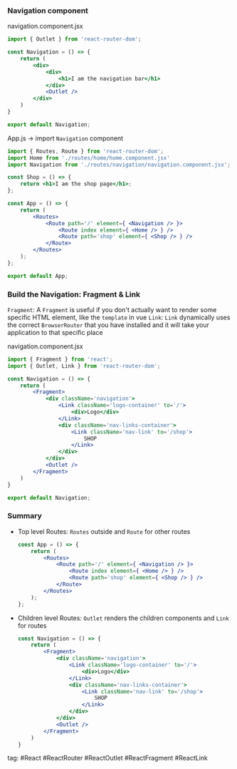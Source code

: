 ### Navigation component
navigation.component.jsx
```jsx
import { Outlet } from 'react-router-dom';

const Navigation = () => {
	return (
		<div>
			<div>
				<h1>I am the navigation bar</h1>
			</div>
			<Outlet />
		</div>
	)
}

export default Navigation;
```

App.js -> import `Navigation` component
```jsx
import { Routes, Route } from 'react-router-dom';
import Home from './routes/home/home.component.jsx'
import Navigation from './routes/navigation/navigation.component.jsx';

const Shop = () => {
	return <h1>I am the shop page</h1>;
};

const App = () => {
	return (
		<Routes>
			<Route path='/' element={ <Navigation /> }>
				<Route index element={ <Home /> } />
				<Route path='shop' element={ <Shop /> } />
			</Route>
		</Routes>
	);
};

export default App;
```

### Build the Navigation: Fragment & Link
`Fragment`: A `Fragment` is useful if you don't actually want to render some specific HTML element, like the `template` in vue
`Link`: `Link` dynamically uses the correct `BrowserRouter` that you have installed and it will take your application to that specific place

navigation.component.jsx
```jsx
import { Fragment } from 'react';
import { Outlet, Link } from 'react-router-dom';

const Navigation = () => {
	return (
		<Fragment>
			<div className='navigation'>
				<Link className='logo-container' to='/'>
					<div>Logo</div>
				</Link>
				<div className='nav-links-container'>
					<Link className='nav-link' to='/shop'>
						SHOP
					</Link>
				</div>
			</div>
			<Outlet />
		</Fragment>
	)
}

export default Navigation;
```

### Summary
- Top level Routes: `Routes` outside and `Route` for other routes
	```jsx
	const App = () => {
		return (
			<Routes>
				<Route path='/' element={ <Navigation /> }>
					<Route index element={ <Home /> } />
					<Route path='shop' element={ <Shop /> } />
				</Route>
			</Routes>
		);
	};
	```
- Children level Routes: `Outlet` renders the children components and `Link` for routes
	```jsx
	const Navigation = () => {
		return (
			<Fragment>
				<div className='navigation'>
					<Link className='logo-container' to='/'>
						<div>Logo</div>
					</Link>
					<div className='nav-links-container'>
						<Link className='nav-link' to='/shop'>
							SHOP
						</Link>
					</div>
				</div>
				<Outlet />
			</Fragment>
		)
	}
	```

tag: #React #ReactRouter #ReactOutlet #ReactFragment #ReactLink